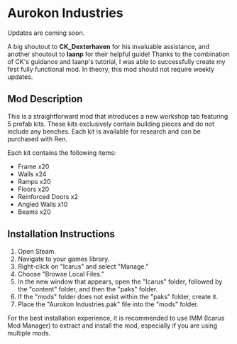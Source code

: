 # Aurokon Industries

Updates are coming soon.


A big shoutout to **CK_Dexterhaven** for his invaluable assistance, and another shoutout to **Iaanp** for their helpful guide! Thanks to the combination of CK's guidance and Iaanp's tutorial, I was able to successfully create my first fully functional mod.
In theory, this mod should not require weekly updates.

## Mod Description
This is a straightforward mod that introduces a new workshop tab featuring 5 prefab kits. These kits exclusively contain building pieces and do not include any benches. Each kit is available for research and can be purchased with Ren.

Each kit contains the following items:
- Frame x20
- Walls x24
- Ramps x20
- Floors x20
- Reinforced Doors x2
- Angled Walls x10
- Beams x20

## Installation Instructions

1. Open Steam.
2. Navigate to your games library.
3. Right-click on "Icarus" and select "Manage."
4. Choose "Browse Local Files."
5. In the new window that appears, open the "Icarus" folder, followed by the "content" folder, and then the "paks" folder.
6. If the "mods" folder does not exist within the "paks" folder, create it.
7. Place the "Aurokon Industries.pak" file into the "mods" folder.

For the best installation experience, it is recommended to use IMM (Icarus Mod Manager) to extract and install the mod, especially if you are using multiple mods.
